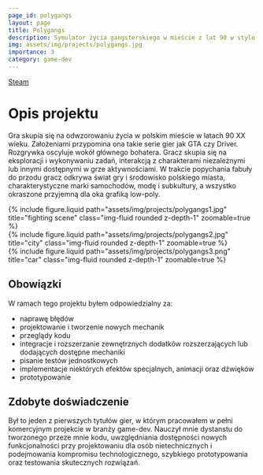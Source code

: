 ```yaml
---
page_id: polygangs
layout: page
title: Polygangs
description: Symulator życia gangsterskiego w mieście z lat 90 w stylu low-poly
img: assets/img/projects/polygangs.jpg
importance: 3
category: game-dev
---
```


<div class="links">
   <a href="https://store.steampowered.com/app/1480060/Poly_Gangs/" class="btn btn-amber btn-sm z-depth-0" role="button">Steam <i class="fab fa-steam"></i></a>
</div>

# Opis projektu

Gra skupia się na odwzorowaniu życia w polskim mieście w latach 90 XX wieku. Założeniami przypomina ona takie serie gier jak GTA czy Driver. Rozgrywka oscyluje wokół głównego bohatera. Gracz skupia się na eksploracji i wykonywaniu zadań, interakcją z charakterami niezależnymi lub innymi dostępnymi w grze aktywnościami. W trakcie popychania fabuły do przodu gracz odkrywa świat gry i środowisko polskiego miasta, charakterystyczne marki samochodów, modę i subkultury, a wszystko okraszone przyjemną dla oka grafiką low-poly.

<div class="row">
    <div class="col-sm mt-3 mt-md-0">
        {% include figure.liquid path="assets/img/projects/polygangs1.jpg" title="fighting scene" class="img-fluid rounded z-depth-1" zoomable=true %}
    </div>
     <div class="col-sm mt-3 mt-md-0">
        {% include figure.liquid  path="assets/img/projects/polygangs2.jpg" title="city" class="img-fluid rounded z-depth-1" zoomable=true %}
    </div>
    <div class="col-sm mt-3 mt-md-0">
        {% include figure.liquid path="assets/img/projects/polygangs3.png" title="car" class="img-fluid rounded z-depth-1" zoomable=true %}
    </div>
</div>

## Obowiązki

W ramach tego projektu byłem odpowiedzialny za:

- naprawę błędów
- projektowanie i tworzenie nowych mechanik
- przeglądy kodu
- integracje i rozszerzanie zewnętrznych dodatków rozszerzających lub dodających dostępne mechaniki
- pisanie testów jednostkowych
- implementacje niektórych efektów specjalnych, animacji oraz dźwięków
- prototypowanie

## Zdobyte doświadczenie

Był to jeden z pierwszych tytułów gier, w którym pracowałem w pełni komercyjnym projekcie w branży game-dev. Nauczył mnie dystanstu do tworzonego przeze mnie kodu, uwzględniania dostępności nowych funkcjonalności przy projektowaniu dla osób nietechnicznych i podejmowania kompromisu technologicznego, szybkiego prototypowania oraz testowania skutecznych rozwiązań.

